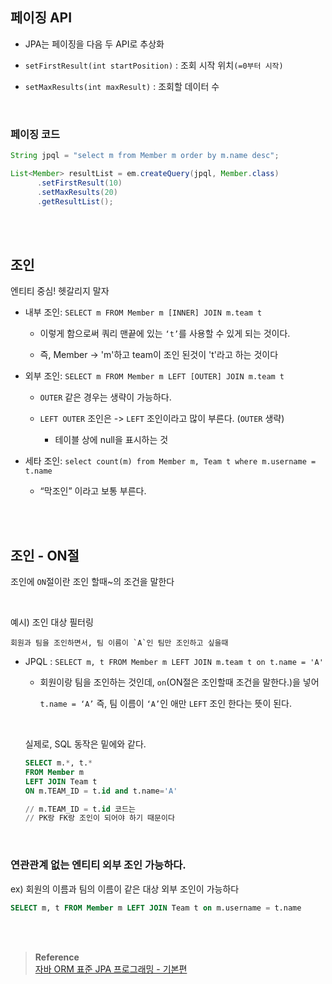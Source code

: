 
## 페이징 API

- JPA는 페이징을 다음 두 API로 추상화

- `setFirstResult(int startPosition)` : 조회 시작 위치`(=0부터 시작)`
- `setMaxResults(int maxResult)` : 조회할 데이터 수

<br/>

### 페이징 코드

```java
String jpql = "select m from Member m order by m.name desc";

List<Member> resultList = em.createQuery(jpql, Member.class)
      .setFirstResult(10)
      .setMaxResults(20)
      .getResultList();
```

<br/><br/>

## 조인

엔티티 중심! 헷갈리지 말자

- 내부 조인: `SELECT m FROM Member m [INNER] JOIN m.team t`

    - 이렇게 함으로써 쿼리 맨끝에 있는 `‘t’`를 사용할 수 있게 되는 것이다.
 
    - 즉, Member -> 'm'하고 team이 조인 된것이 't'라고 하는 것이다
       
- 외부 조인: `SELECT m FROM Member m LEFT [OUTER] JOIN m.team t`
    - `OUTER` 같은 경우는 생략이 가능하다.

    - `LEFT OUTER` 조인은 -> `LEFT` 조인이라고 많이 부른다. (`OUTER` 생략)
    
        - 테이블 상에 null을 표시하는 것

- 세타 조인: `select count(m) from Member m, Team t where m.username = t.name`
    - “막조인” 이라고 보통 부른다.

<br/><br/>

## 조인 - ON절

조인에 `ON`절이란 조인 할때~의 조건을 말한다

<br/>

예시) 조인 대상 필터링

```
회원과 팀을 조인하면서, 팀 이름이 `A`인 팀만 조인하고 싶을때
```


- JPQL : `SELECT m, t FROM Member m LEFT JOIN m.team t on t.name = 'A'`
    
    - 회원이랑 팀을 조인하는 것인데, `on`(ON절은 조인할때 조건을 말한다.)을 넣어

        `t.name = ‘A’` 즉, 팀 이름이 `‘A’`인 애만 `LEFT` 조인 한다는 뜻이 된다.

    <br/>

    실제로, SQL 동작은 밑에와 같다.
    
    ```sql
    SELECT m.*, t.* 
    FROM Member m 
    LEFT JOIN Team t 
    ON m.TEAM_ID = t.id and t.name='A'
    
    // m.TEAM_ID = t.id 코드는 
    // PK랑 FK랑 조인이 되어야 하기 때문이다
    ```
        
<br/>

### 연관관계 없는 엔티티 외부 조인 가능하다.

ex) 회원의 이름과 팀의 이름이 같은 대상 외부 조인이 가능하다

```sql
SELECT m, t FROM Member m LEFT JOIN Team t on m.username = t.name
```


<br/><br/>

>**Reference** <br/>[자바 ORM 표준 JPA 프로그래밍 - 기본편](https://www.inflearn.com/course/ORM-JPA-Basic)

